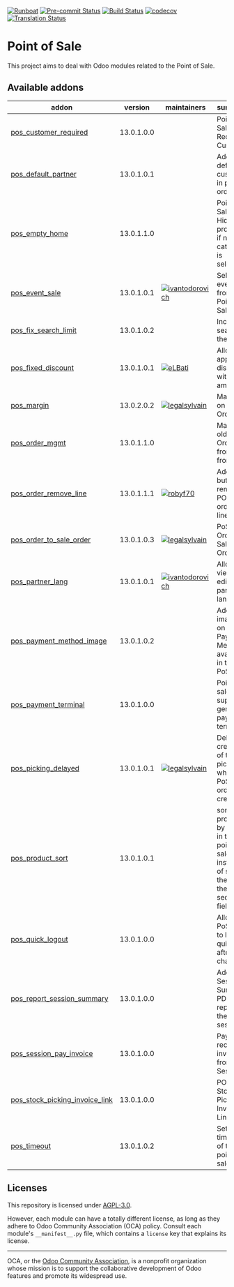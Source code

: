 
[![Runboat](https://img.shields.io/badge/runboat-Try%20me-875A7B.png)](https://runboat.odoo-community.org/builds?repo=OCA/pos&target_branch=13.0)
[![Pre-commit Status](https://github.com/OCA/pos/actions/workflows/pre-commit.yml/badge.svg?branch=13.0)](https://github.com/OCA/pos/actions/workflows/pre-commit.yml?query=branch%3A13.0)
[![Build Status](https://github.com/OCA/pos/actions/workflows/test.yml/badge.svg?branch=13.0)](https://github.com/OCA/pos/actions/workflows/test.yml?query=branch%3A13.0)
[![codecov](https://codecov.io/gh/OCA/pos/branch/13.0/graph/badge.svg)](https://codecov.io/gh/OCA/pos)
[![Translation Status](https://translation.odoo-community.org/widgets/pos-13-0/-/svg-badge.svg)](https://translation.odoo-community.org/engage/pos-13-0/?utm_source=widget)

<!-- /!\ do not modify above this line -->

# Point of Sale

This project aims to deal with Odoo modules related to the Point of Sale.

<!-- /!\ do not modify below this line -->

<!-- prettier-ignore-start -->

[//]: # (addons)

Available addons
----------------
addon | version | maintainers | summary
--- | --- | --- | ---
[pos_customer_required](pos_customer_required/) | 13.0.1.0.0 |  | Point of Sale Require Customer
[pos_default_partner](pos_default_partner/) | 13.0.1.0.1 |  | Add a default customer in pos order
[pos_empty_home](pos_empty_home/) | 13.0.1.1.0 |  | Point of Sale - Hide products if no category is selected
[pos_event_sale](pos_event_sale/) | 13.0.1.0.1 | [![ivantodorovich](https://github.com/ivantodorovich.png?size=30px)](https://github.com/ivantodorovich) | Sell events from Point of Sale
[pos_fix_search_limit](pos_fix_search_limit/) | 13.0.1.0.2 |  | Increase search in the PoS
[pos_fixed_discount](pos_fixed_discount/) | 13.0.1.0.1 | [![eLBati](https://github.com/eLBati.png?size=30px)](https://github.com/eLBati) | Allow to apply discounts with fixed amount
[pos_margin](pos_margin/) | 13.0.2.0.2 | [![legalsylvain](https://github.com/legalsylvain.png?size=30px)](https://github.com/legalsylvain) | Margin on PoS Order
[pos_order_mgmt](pos_order_mgmt/) | 13.0.1.1.0 |  | Manage old POS Orders from the frontend
[pos_order_remove_line](pos_order_remove_line/) | 13.0.1.1.1 | [![robyf70](https://github.com/robyf70.png?size=30px)](https://github.com/robyf70) | Add button to remove POS order line.
[pos_order_to_sale_order](pos_order_to_sale_order/) | 13.0.1.0.3 | [![legalsylvain](https://github.com/legalsylvain.png?size=30px)](https://github.com/legalsylvain) | PoS Order To Sale Order
[pos_partner_lang](pos_partner_lang/) | 13.0.1.0.1 | [![ivantodorovich](https://github.com/ivantodorovich.png?size=30px)](https://github.com/ivantodorovich) | Allows to view and edit the partner language.
[pos_payment_method_image](pos_payment_method_image/) | 13.0.1.0.2 |  | Add images on Payment Method available in the PoS
[pos_payment_terminal](pos_payment_terminal/) | 13.0.1.0.0 |  | Point of sale: support generic payment terminal
[pos_picking_delayed](pos_picking_delayed/) | 13.0.1.0.1 | [![legalsylvain](https://github.com/legalsylvain.png?size=30px)](https://github.com/legalsylvain) | Delay the creation of the picking when PoS order is created
[pos_product_sort](pos_product_sort/) | 13.0.1.0.1 |  | sort the products by name in the point of sale instead of sorting them by the sequence field.
[pos_quick_logout](pos_quick_logout/) | 13.0.1.0.0 |  | Allow PoS user to logout quickly after user changed
[pos_report_session_summary](pos_report_session_summary/) | 13.0.1.0.0 |  | Adds a Session Summary PDF report on the POS session
[pos_session_pay_invoice](pos_session_pay_invoice/) | 13.0.1.0.0 |  | Pay and receive invoices from PoS Session
[pos_stock_picking_invoice_link](pos_stock_picking_invoice_link/) | 13.0.1.0.0 |  | POS Stock Picking Invoice Link
[pos_timeout](pos_timeout/) | 13.0.1.0.2 |  | Set the timeout of the point of sale

[//]: # (end addons)

<!-- prettier-ignore-end -->

## Licenses

This repository is licensed under [AGPL-3.0](LICENSE).

However, each module can have a totally different license, as long as they adhere to Odoo Community Association (OCA)
policy. Consult each module's `__manifest__.py` file, which contains a `license` key
that explains its license.

----
OCA, or the [Odoo Community Association](http://odoo-community.org/), is a nonprofit
organization whose mission is to support the collaborative development of Odoo features
and promote its widespread use.
